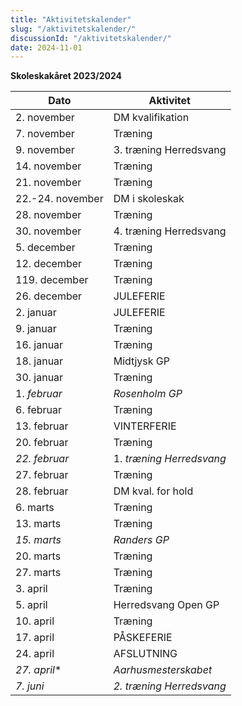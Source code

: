 ```yaml
---
title: "Aktivitetskalender"
slug: "/aktivitetskalender/"
discussionId: "/aktivitetskalender/"
date: 2024-11-01
---
```


**Skoleskakåret 2023/2024**


| **Dato** | **Aktivitet** |
| --- | --- |
| 2. november | DM kvalifikation |
| 7. november | Træning |
| 9. november | 3. træning Herredsvang |
| 14. november | Træning |
| 21. november | Træning |
| 22.-24. november | DM i skoleskak |
| 28. november | Træning |
| 30. november | 4. træning Herredsvang |
| 5. december | Træning  |
|12. december | Træning |
| 119. december | Træning |
| 26. december | JULEFERIE |
| 2. januar | JULEFERIE |
| 9. januar | Træning |
| 16. januar | Træning |
| 18. januar | Midtjysk GP |
| 30. januar | Træning |
| 1. *februar* | *Rosenholm GP* |
| 6. februar | Træning |
| 13. februar | VINTERFERIE |
| 20. februar | Træning |
| *22. februar* | 1. *træning Herredsvang* |
| 27. februar | Træning |
| 28. februar | DM kval. for hold |
| 6. marts | Træning |
| 13. marts | Træning |
| *15. marts* | *Randers GP* |
| 20. marts | Træning |
| 27. marts | Træning |
| 3. april | Træning |
| 5. april | Herredsvang Open GP |
| 10. april | Træning |
| 17. april | PÅSKEFERIE |
| 24. april | AFSLUTNING |
| *27. april** | *Aarhusmesterskabet* |
| *7. juni* | *2. træning Herredsvang* |